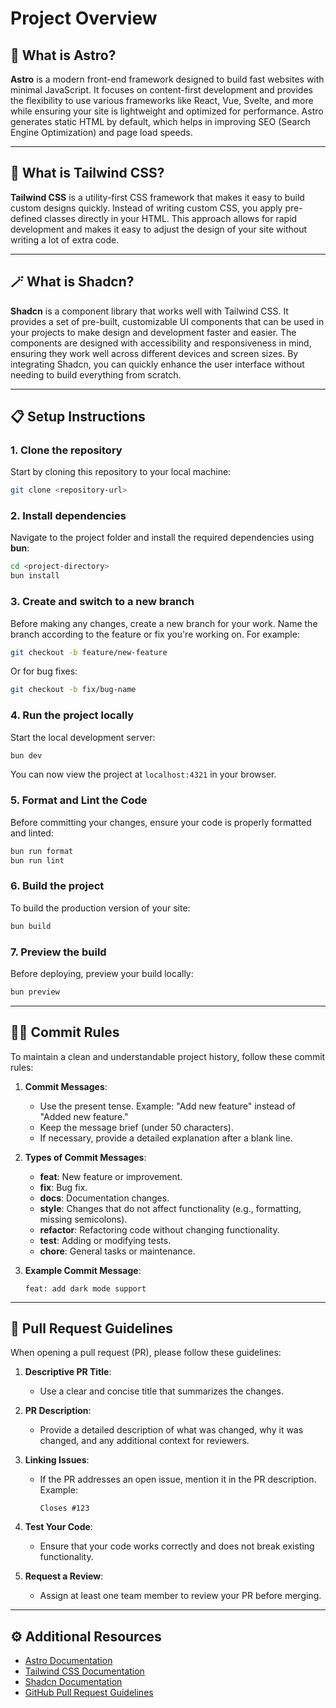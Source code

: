 # Project Overview

## 🚀 What is Astro?

**Astro** is a modern front-end framework designed to build fast websites with minimal JavaScript. It focuses on content-first development and provides the flexibility to use various frameworks like React, Vue, Svelte, and more while ensuring your site is lightweight and optimized for performance. Astro generates static HTML by default, which helps in improving SEO (Search Engine Optimization) and page load speeds.

---

## 🎨 What is Tailwind CSS?

**Tailwind CSS** is a utility-first CSS framework that makes it easy to build custom designs quickly. Instead of writing custom CSS, you apply pre-defined classes directly in your HTML. This approach allows for rapid development and makes it easy to adjust the design of your site without writing a lot of extra code.

---

## 🪄 What is Shadcn?

**Shadcn** is a component library that works well with Tailwind CSS. It provides a set of pre-built, customizable UI components that can be used in your projects to make design and development faster and easier. The components are designed with accessibility and responsiveness in mind, ensuring they work well across different devices and screen sizes. By integrating Shadcn, you can quickly enhance the user interface without needing to build everything from scratch.

---

## 📋 Setup Instructions

### 1. Clone the repository

Start by cloning this repository to your local machine:

```sh
git clone <repository-url>
```

### 2. Install dependencies

Navigate to the project folder and install the required dependencies using **bun**:

```sh
cd <project-directory>
bun install
```

### 3. Create and switch to a new branch

Before making any changes, create a new branch for your work. Name the branch according to the feature or fix you're working on. For example:

```sh
git checkout -b feature/new-feature
```

Or for bug fixes:

```sh
git checkout -b fix/bug-name
```

### 4. Run the project locally

Start the local development server:

```sh
bun dev
```

You can now view the project at `localhost:4321` in your browser.

### 5. Format and Lint the Code

Before committing your changes, ensure your code is properly formatted and linted:

```sh
bun run format
bun run lint
```

### 6. Build the project

To build the production version of your site:

```sh
bun build
```

### 7. Preview the build

Before deploying, preview your build locally:

```sh
bun preview
```

---

## 🧑‍💻 Commit Rules

To maintain a clean and understandable project history, follow these commit rules:

1. **Commit Messages**:
   - Use the present tense. Example: "Add new feature" instead of "Added new feature."
   - Keep the message brief (under 50 characters).
   - If necessary, provide a detailed explanation after a blank line.

2. **Types of Commit Messages**:
   - **feat**: New feature or improvement.
   - **fix**: Bug fix.
   - **docs**: Documentation changes.
   - **style**: Changes that do not affect functionality (e.g., formatting, missing semicolons).
   - **refactor**: Refactoring code without changing functionality.
   - **test**: Adding or modifying tests.
   - **chore**: General tasks or maintenance.

3. **Example Commit Message**:
   ```text
   feat: add dark mode support
   ```

---

## 🔄 Pull Request Guidelines

When opening a pull request (PR), please follow these guidelines:

1. **Descriptive PR Title**:
   - Use a clear and concise title that summarizes the changes.

2. **PR Description**:
   - Provide a detailed description of what was changed, why it was changed, and any additional context for reviewers.

3. **Linking Issues**:
   - If the PR addresses an open issue, mention it in the PR description. Example:
     ```text
     Closes #123
     ```

4. **Test Your Code**:
   - Ensure that your code works correctly and does not break existing functionality.

5. **Request a Review**:
   - Assign at least one team member to review your PR before merging.

---

## ⚙️ Additional Resources

- [Astro Documentation](https://astro.build)
- [Tailwind CSS Documentation](https://tailwindcss.com/docs)
- [Shadcn Documentation](https://ui.shadcn.com)
- [GitHub Pull Request Guidelines](https://docs.github.com/en/github/collaborating-with-issues-and-pull-requests/about-pull-requests)
